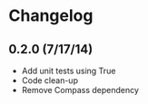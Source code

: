 Changelog
==============

0.2.0 (7/17/14)
---------------
- Add unit tests using True
- Code clean-up
- Remove Compass dependency
